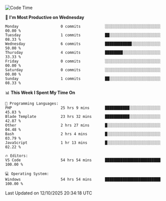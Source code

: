 <!--START_SECTION:waka-->
![Code Time](http://img.shields.io/badge/Code%20Time-6%2C101%20hrs%2052%20mins-blue)

📅 **I'm Most Productive on Wednesday** 

```text
Monday                   0 commits           ░░░░░░░░░░░░░░░░░░░░░░░░░   00.00 % 
Tuesday                  1 commits           ██░░░░░░░░░░░░░░░░░░░░░░░   08.33 % 
Wednesday                6 commits           ████████████░░░░░░░░░░░░░   50.00 % 
Thursday                 4 commits           ████████░░░░░░░░░░░░░░░░░   33.33 % 
Friday                   0 commits           ░░░░░░░░░░░░░░░░░░░░░░░░░   00.00 % 
Saturday                 0 commits           ░░░░░░░░░░░░░░░░░░░░░░░░░   00.00 % 
Sunday                   1 commits           ██░░░░░░░░░░░░░░░░░░░░░░░   08.33 % 
```


📊 **This Week I Spent My Time On** 

```text
💬 Programming Languages: 
PHP                      25 hrs 9 mins       ███████████░░░░░░░░░░░░░░   45.83 % 
Blade Template           23 hrs 32 mins      ███████████░░░░░░░░░░░░░░   42.87 % 
Other                    2 hrs 27 mins       █░░░░░░░░░░░░░░░░░░░░░░░░   04.48 % 
Bash                     2 hrs 4 mins        █░░░░░░░░░░░░░░░░░░░░░░░░   03.79 % 
JavaScript               1 hr 13 mins        █░░░░░░░░░░░░░░░░░░░░░░░░   02.22 % 

🔥 Editors: 
VS Code                  54 hrs 54 mins      █████████████████████████   100.00 % 

💻 Operating System: 
Windows                  54 hrs 54 mins      █████████████████████████   100.00 % 
```


 Last Updated on 12/10/2025 20:34:18 UTC
<!--END_SECTION:waka-->
